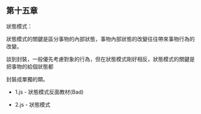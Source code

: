 ## 第十五章

狀態模式：

狀態模式的關鍵是區分事物的內部狀態，事物內部狀態的改變往往帶來事物行為的改變。

談到封裝，一般優先考慮對象的行為，但在狀態模式剛好相反，狀態模式的關鍵是把事物的給個狀態都

封裝成單獨的類。

- 1.js - 狀態模式反面教材(Bad)

- 2.js - 狀態模式